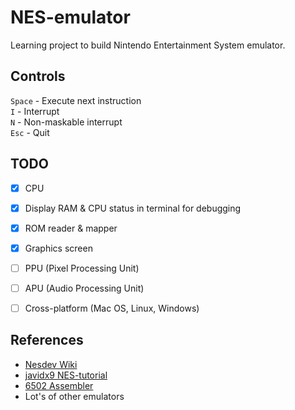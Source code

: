 # NES-emulator

Learning project to build Nintendo Entertainment System emulator.

## Controls

`Space` - Execute next instruction<br>
`I` - Interrupt<br>
`N` - Non-maskable interrupt<br>
`Esc` - Quit  

## TODO

- [x] CPU
- [x] Display RAM & CPU status in terminal for debugging
- [x] ROM reader & mapper
- [x] Graphics screen
- [ ] PPU (Pixel Processing Unit)
- [ ] APU (Audio Processing Unit)
- [ ] Cross-platform (Mac OS, Linux, Windows)


## References

- [Nesdev Wiki](http://wiki.nesdev.com/w/index.php/Nesdev_Wiki)<br>
- [javidx9 NES-tutorial](https://www.youtube.com/watch?v=nViZg02IMQo&list=PLrOv9FMX8xJHqMvSGB_9G9nZZ_4IgteYf)<br>
- [6502 Assembler](https://www.masswerk.at/6502/assembler.html)
- Lot's of other emulators
